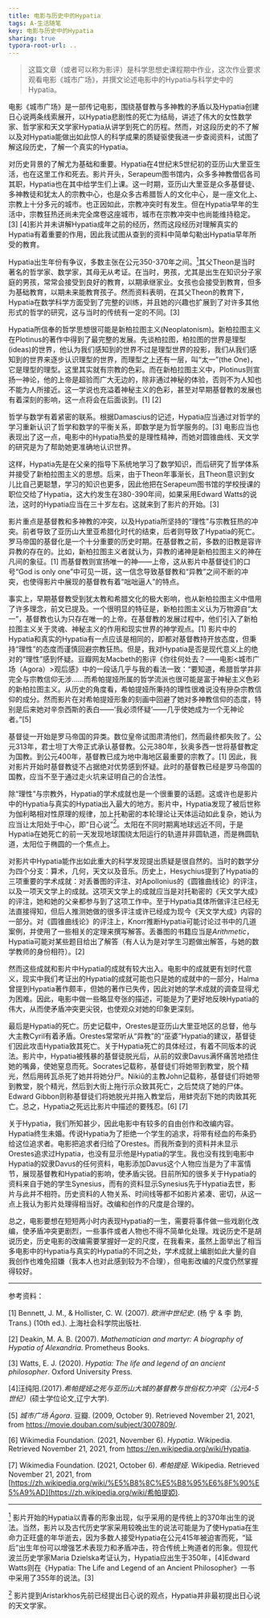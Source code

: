 ```yaml
---
title: 电影与历史中的Hypatia
tags: A-生活随笔
key: 电影与历史中的Hypatia
sharing: true
typora-root-url: ..
---
```


> 这篇文章（或者可以称为影评）是科学思想史课程期中作业，这次作业要求观看电影《城市广场》，并撰文论述电影中的Hypatia与科学史中的Hypatia。

电影《城市广场》是一部传记电影，围绕基督教与多神教的矛盾以及Hypatia创建日心说两条线索展开，以Hypatia悲剧性的死亡为结局，讲述了伟大的女性数学家、哲学家和天文学家Hypatia从讲学到死亡的历程。然而，对这段历史的不了解以及对Hypatia能做出如此惊人的科学成果的质疑驱使我进一步查阅资料，试图了解这段历史，了解一个真实的Hypatia。

对历史背景的了解尤为基础和重要。Hypatia在4世纪末5世纪初的亚历山大里亚生活，也在这里工作和死去。影片开头，Serapeum图书馆内，众多多神教僧侣各司其职，Hypatia也在其中给学生们上课。这一时期，亚历山大里亚是众多基督徒、多神教徒和犹太人的宗教中心，也是众多古希腊哲人的文化中心，是一座文化上、宗教上十分多元的城市。也正因如此，宗教冲突时有发生。但在Hypatia早年的生活中，宗教狂热还尚未完全席卷这座城市，城市在宗教冲突中也尚能维持稳定。[3] [4]影片并未讲解Hypatia成年之前的经历，然而这段经历对理解真实的Hypatia有着重要的作用，因此我试图从查到的资料中简单勾勒出Hypatia早年所受的教育。

Hypatia出生年份有争议，多数主张在公元350-370年之间。[<sup>1</sup>](#_ftn1)其父Theon是当时著名的哲学家、数学家，其母无从考证。在当时，男孩，尤其是出生在知识分子家庭的男孩，常常会接受到良好的教育，以期承继家业。女孩也会接受到教育，但多为基础教育，以期未来能教育孩子。然而资料表明，在其父Theon的教育下，Hypatia在数学科学方面受到了完整的训练，并且她的兴趣也扩展到了对许多其他形式的哲学的研究，这与当时的传统有一定的不同。[3]

Hypatia所信奉的哲学思想很可能是新柏拉图主义(Neoplatonism)。新柏拉图主义在Plotinus的著作中得到了最完整的发展。先谈柏拉图，柏拉图的世界是理型(ideas)的世界，他认为我们感知到的世界不过是理型世界的投影，我们从我们感知到的世界来逐步认识理型的世界，而理型之上还有一层，叫“太一”(the One)，它是理型的理型。这里其实就有宗教的色彩。而在新柏拉图主义中，Plotinus则宣扬一神论，他的上帝是超验而广大无边的，除非通过神秘的体验，否则不为人知也不能为人所接近。这一学说也充溢着神秘主义的色彩，甚至对早期基督教的发展也有着深刻的影响，这一点将会在后面谈到。[1] [2]

哲学与数学有着紧密的联系。根据Damascius的记述，Hypatia应当通过对哲学的学习重新认识了哲学和数学的平衡关系，即数学是为哲学服务的。[3] 电影应当也表现出了这一点，电影中的Hypatia热爱的是理性精神，而她对圆锥曲线、天文学的研究是为了帮助她更准确地认识世界。

这样，Hypatia先是在父亲的指导下系统地学习了数学知识，而后研究了哲学体系并接受了新柏拉图主义的思想。后来，由于Theon年事渐长，且Theon意识到女儿比自己更聪慧，学习的知识也更多，因此他把在Serapeum图书馆的学校授课的职位交给了Hypatia，这大约发生在380-390年间，如果采用Edward Watts的说法，这时的Hypatia应当在三十岁左右。这就来到了影片的开始。[3]

影片重点是基督教和多神教的冲突，以及Hypatia所坚持的“理性”与宗教狂热的冲突。前者导致了亚历山大里亚希腊化时代的结束，后者则导致了Hypatia的死亡。罗马帝国的基督化是一个十分重要的历史时期。在基督教之前，多数的旧教是容许异教的存在的。比如，新柏拉图主义者就认为，异教的诸神是新柏拉图主义的神在凡间的象征。[1] 而基督教则宣扬唯一的神——上帝，这从影片中基督徒们的口号“God is only one”中可见一斑，这一信念导致基督教和“异教”之间不断的冲突，也使得影片中展现的基督教有着“咄咄逼人”的特点。

事实上，早期基督教受到犹太教和希腊文化的极大影响，也从新柏拉图主义中借用了许多理念，前文已提及。一个很明显的特征是，新柏拉图主义认为万物源自“太一”，基督教也认为只存在唯一的上帝。在基督教的发展过程中，他们引入了新柏拉图主义关于灵魂、神秘主义的作用和现实世界的神学观点。[1] 影片中的Hypatia和真实的Hypatia有一点应该是相同的，即都对基督教持开放态度，但秉持“理性”的态度而谨慎回避宗教狂热。但是，我对Hypatia是否是现代意义上的绝对的“理性”感到怀疑。豆瓣网友Macbeth的影评《你往何处去？——电影<城市广场（Agora）>观后感》中的一段话几乎与我的看法一致：“要知道，希腊哲学并非完全与宗教信仰无涉……而希帕提娅所属的哲学流派也很可能是富于神秘主义色彩的新柏拉图主义。从历史的角度看，希帕提娅所秉持的理性很难说没有摻杂宗教信仰的成分。然而影片在对希帕提娅形象的刻画中回避了她对多神教信仰的态度，特别是后来她对辛奈西斯的表白——‘我必须怀疑’——几乎使她成为一个无神论者。”[5]

基督徒一开始是罗马帝国的异类。数位皇帝试图肃清他们，然而最终都失败了。公元313年，君士坦丁大帝正式承认基督教。公元380年，狄奥多西一世将基督教定为国教。到公元400年，基督教已成为地中海地区最重要的宗教了。[1] 因此，我对影片开始时基督教徒不占据绝对优势感到怀疑。此时的基督教已经是罗马帝国的国教，应当不至于通过走火坑来证明自己的合法性。

除“理性”与宗教外，Hypatia的学术成就也是一个很重要的话题。这或许也是影片中的Hypatia与真实的Hypatia出入最大的地方。影片中，Hypatia发现了被后世称为伽利略相对性原理的规律，加上托勒密的本轮理论让天体运动如此复杂，她认为应当让太阳处于中心，即“日心说”[<sup>2</sup>](#_ftn2)。太阳在不同时期离地球远近不同，于是Hypatia在她死亡的前一天发现地球围绕太阳运行的轨道并非圆轨道，而是椭圆轨道，太阳位于椭圆的一个焦点上。

对影片中Hypatia能作出如此重大的科学发现提出质疑是很自然的。当时的数学分为四个分支：算术，几何，天文以及音乐。历史上，Hesychius提到了Hypatia的三项重要的学术成就：对丢番图的评注、对Apollonius的《圆锥曲线论》的评注，以及一项天文学上的成就。这项天文学上的成就应当是对托勒密的《天文学大成》的评注，她和她的父亲都参与到了这项工作中。至于Hypatia具体所做评注已经无法直接得知，但后人推测她做的很多评注或许已经成为现今《天文学大成》内容的一部分。对《圆锥曲线论》的评注上，Knorr推断Hypatia可能讨论过书中的几道案例，并使用了一些相关的定理来撰写解答。丢番图的书籍应当是*Arithmetic*，Hypatia可能对某些题目给出了解答（有人认为是对学生习题做出解答，与她的数学教师的身份相符）。[2]

然而这些成就和影片中Hypatia的成就有较大出入。电影中的成就更有划时代意义，现实中我们考证出的Hypatia的成就可能也只是她的成就中的一部分，Halma曾提到Hypatia著作颇丰，但她的著作已失传，因此对她的学术成就的调查显得尤为困难。因此，电影中做一些略显夸张的描述，可能是为了更好地反映Hypatia的伟大，从而使矛盾冲突更尖锐，也使观众对她的印象更深刻。

最后是Hypatia的死亡。历史记载中，Orestes是亚历山大里亚地区的总督，他与大主教Cyril有着矛盾。Orestes常常听从“异教”的“巫婆”Hypatia的建议，基督徒们因此攻击Hypatia致其死亡。关于Hypatia死亡的具体经过，有着不同版本的说法。影片中，Hypatia被残暴的基督徒脱光后，从前的奴隶Davus满怀痛苦地捂住她的嘴鼻，使她窒息而死。Socrates记载称，基督徒们将她带到教堂，脱个精光，然后用砖瓦杀死了她并将她分尸。Nikiû的主教John记载称，基督徒们将她带到教堂，脱个精光，然后到大街上拖行示众致其死亡，之后焚烧了她的尸体。Edward Gibbon则称基督徒们将她脱光并拖入教堂后，用蚌壳刮下她的肉致其死亡。总之，Hypatia之死远比影片中描述的要残忍。[6] [7]

关于Hypatia，我们所知甚少，因此电影中有较多的自由创作和改编内容。Hypatia终生未婚。传说Hypatia为了拒绝一个学生的追求，将带有经血的布条扔给这位追求者。电影把追求者归给了Orestes。而我所查到的资料并未显示Orestes追求过Hypatia，也没有显示他是Hypatia的学生。我也没有找到电影中Hypatia的奴隶Davus的任何资料，电影添加Davus这个人物应当是为了丰富情节，展现基督教和Hypatia的影响，使矛盾尖锐。目前所知的很多关于Hypatia的资料来自于她的学生Synesius，而有的资料显示Synesius先于Hypatia去世，影片与此并不相符。历史资料的人物关系、时间线等都不如影片紧凑、密切，从这一点上我认为影片处理得相当好。改编和创作的尺度是合理的。

总之，电影要想在短短两小时内表现Hypatia的一生，需要将事件做一些戏剧化改编，使矛盾冲突更剧烈，一些事件或者人物也不得不简单化处理。戏说历史不是胡说历史，历史电影的改编需要掌握好一定的尺度，在我看来，虽然上面举出了相当多电影中的Hypatia与真实的Hypatia的不同之处，学术成就上编剧如此大量的自我创作也难免招嫌（我本人也对此感到较为不合理），但电影改编的尺度仍然掌握得较好。

---

参考资料：

[1] Bennett, J. M., & Hollister, C. W. (2007). *欧洲中世纪史*. (杨 宁 & 李 韵, Trans.) (10th ed.). 上海社会科学院出版社. 

[2] Deakin, M. A. B. (2007). *Mathematician and martyr: A biography of Hypatia of Alexandria*. Prometheus Books. 

[3] Watts, E. J. (2020). *Hypatia: The life and legend of an ancient philosopher*. Oxford University Press. 

[4]汪纯阳.(2017).*希帕提娅之死与亚历山大城的基督教与世俗权力冲突（公元4-5世纪）*(硕士学位论文,辽宁大学).

[5] *城市广场* *Ágora*. 豆瓣. (2009, October 9). Retrieved November 21, 2021, from https://movie.douban.com/subject/3007809/. 

[6] Wikimedia Foundation. (2021, November 6). *Hypatia*. Wikipedia. Retrieved November 21, 2021, from https://en.wikipedia.org/wiki/Hypatia. 

[7] Wikimedia Foundation. (2021, October 6). *希帕提娅*. Wikipedia. Retrieved November 21, 2021, from [https://zh.wikipedia.org/wiki/%E5%B8%8C%E5%B8%95%E6%8F%90%E5%A9%AD](https://zh.wikipedia.org/wiki/希帕提婭). 

 



------

[<sup>1</sup>](#_ftnref1) 影片开始的Hypatia以青春的形象出现，似乎采用的是传统上的370年出生的说法。当然，影片以及古代历史学家采用较晚出生的说法可能是为了使Hypatia在生命力正旺盛的年华逝去，因为多数人接受Hypatia在公元415年被迫害而死，“延后”出生年份可以增强艺术表现力和矛盾冲击，符合传统上殉道者的形象。但现代波兰历史学家Maria Dzielska考证认为，Hypatia应出生于350年，[4]Edward Watts则在《Hypatia: The Life and Legend of an Ancient Philosopher》一书中采用了355年的说法。[3]

[<sup>2</sup>](#_ftnref2) 影片提到Aristarkhos先前已经提出日心说的观点，Hypatia并非最初提出日心说的天文学家。